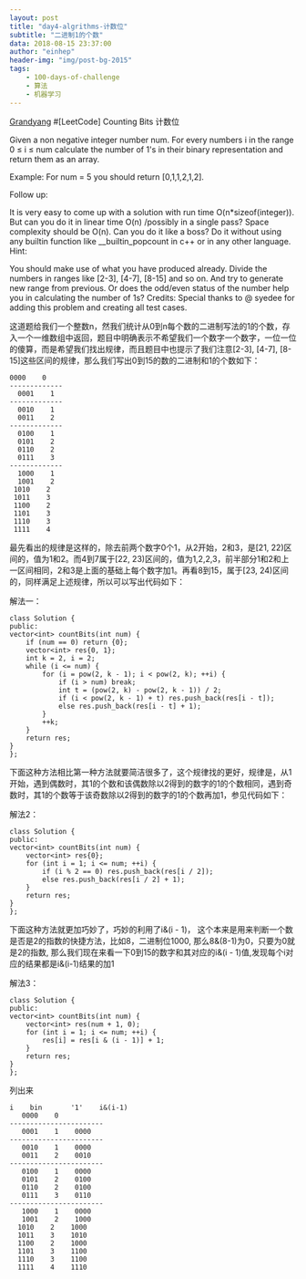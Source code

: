 ```yaml
---
layout: post
title: "day4-algrithms-计数位"
subtitle: "二进制1的个数"
data: 2018-08-15 23:37:00
author: "einhep"
header-img: "img/post-bg-2015"
tags:
    - 100-days-of-challenge
    - 算法
    - 机器学习
---
```

[Grandyang](https://www.cnblogs.com/grandyang/p/5294255.html)
#[LeetCode] Counting Bits 计数位


Given a non negative integer number num. For every numbers i in the range 0 ≤ i ≤ num calculate the number of 1's in their binary representation and return them as an array.

Example:
For num = 5 you should return [0,1,1,2,1,2].

Follow up:

It is very easy to come up with a solution with run time O(n*sizeof(integer)). But can you do it in linear time O(n) /possibly in a single pass?
Space complexity should be O(n).
Can you do it like a boss? Do it without using any builtin function like \__builtin_popcount in c++ or in any other language.
Hint:

You should make use of what you have produced already.
Divide the numbers in ranges like [2-3], [4-7], [8-15] and so on. And try to generate new range from previous.
Or does the odd/even status of the number help you in calculating the number of 1s?
Credits:
Special thanks to @ syedee for adding this problem and creating all test cases.



这道题给我们一个整数n，然我们统计从0到n每个数的二进制写法的1的个数，存入一个一维数组中返回，题目中明确表示不希望我们一个数字一个数字，一位一位的傻算，而是希望我们找出规律，而且题目中也提示了我们注意[2-3], [4-7], [8-15]这些区间的规律，那么我们写出0到15的数的二进制和1的个数如下：

    0000    0
    -------------
      0001    1
    -------------
      0010    1
      0011    2
    -------------
      0100    1
      0101    2
      0110    2
      0111    3
    -------------
      1000    1
      1001    2
     1010    2
     1011    3
     1100    2
     1101    3
     1110    3
     1111    4

最先看出的规律是这样的，除去前两个数字0个1，从2开始，2和3，是[21, 22)区间的，值为1和2。而4到7属于[22, 23)区间的，值为1,2,2,3，前半部分1和2和上一区间相同，2和3是上面的基础上每个数字加1。再看8到15，属于[23, 24)区间的，同样满足上述规律，所以可以写出代码如下：



解法一：

    class Solution {
    public:
    vector<int> countBits(int num) {
        if (num == 0) return {0};
        vector<int> res{0, 1};
        int k = 2, i = 2;
        while (i <= num) {
            for (i = pow(2, k - 1); i < pow(2, k); ++i) {
                if (i > num) break;
                int t = (pow(2, k) - pow(2, k - 1)) / 2;
                if (i < pow(2, k - 1) + t) res.push_back(res[i - t]);
                else res.push_back(res[i - t] + 1);
            }
            ++k;
        }
        return res;
    }
    };

下面这种方法相比第一种方法就要简洁很多了，这个规律找的更好，规律是，从1开始，遇到偶数时，其1的个数和该偶数除以2得到的数字的1的个数相同，遇到奇数时，其1的个数等于该奇数除以2得到的数字的1的个数再加1，参见代码如下：



解法2：

    class Solution {
    public:
    vector<int> countBits(int num) {
        vector<int> res{0};
        for (int i = 1; i <= num; ++i) {
            if (i % 2 == 0) res.push_back(res[i / 2]);
            else res.push_back(res[i / 2] + 1);
        }
        return res;
    }
    };

下面这种方法就更加巧妙了，巧妙的利用了i&(i - 1)， 这个本来是用来判断一个数是否是2的指数的快捷方法，比如8，二进制位1000, 那么8&(8-1)为0，只要为0就是2的指数, 那么我们现在来看一下0到15的数字和其对应的i&(i - 1)值,发现每个i对应的结果都是i&(i-1)结果的加1

解法3：

    class Solution {
    public:
    vector<int> countBits(int num) {
        vector<int> res(num + 1, 0);
        for (int i = 1; i <= num; ++i) {
            res[i] = res[i & (i - 1)] + 1;
        }
        return res;
    }
    };

列出来

    i    bin       '1'    i&(i-1)
       0000    0
    -----------------------
       0001    1    0000
    -----------------------
       0010    1    0000
       0011    2    0010
    -----------------------
       0100    1    0000
       0101    2    0100
       0110    2    0100
       0111    3    0110
    -----------------------
       1000    1    0000
       1001    2    1000
      1010    2    1000
      1011    3    1010
      1100    2    1000
      1101    3    1100
      1110    3    1100
      1111    4    1110
